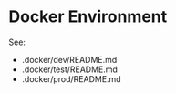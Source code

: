 # Docker Environment

See:
- .docker/dev/README.md
- .docker/test/README.md
- .docker/prod/README.md
